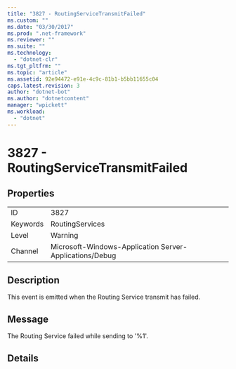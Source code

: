 ```yaml
---
title: "3827 - RoutingServiceTransmitFailed"
ms.custom: ""
ms.date: "03/30/2017"
ms.prod: ".net-framework"
ms.reviewer: ""
ms.suite: ""
ms.technology: 
  - "dotnet-clr"
ms.tgt_pltfrm: ""
ms.topic: "article"
ms.assetid: 92e94472-e91e-4c9c-81b1-b5bb11655c04
caps.latest.revision: 3
author: "dotnet-bot"
ms.author: "dotnetcontent"
manager: "wpickett"
ms.workload: 
  - "dotnet"
---
```

# 3827 - RoutingServiceTransmitFailed
## Properties  
  
|||  
|-|-|  
|ID|3827|  
|Keywords|RoutingServices|  
|Level|Warning|  
|Channel|Microsoft-Windows-Application Server-Applications/Debug|  
  
## Description  
 This event is emitted when the Routing Service transmit has failed.  
  
## Message  
 The Routing Service failed while sending to '%1'.  
  
## Details
